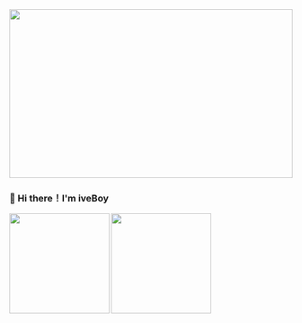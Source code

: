 <img src="https://blog.jianping.fun/github_project_picture/profile.png" height="300px" width="100%">

### 👋 Hi there！I'm iveBoy
<!--
![iveBoy's github stats](https://github-readme-stats.vercel.app/api?username=ShenJianPing0307&show_icons=true&theme=radical&hide=contribs)  [![Top Langs](https://github-readme-stats.vercel.app/api/top-langs/?username=ShenJianPing0307&layout=compact&theme=cobalt)](https://github.com/ShenJianPing0307/yw_crm.git)
-->
<a href="https://github.com/ShenJianPing0307">
  <img align="left" src="https://github-readme-stats.vercel.app/api?username=ShenJianPing0307&show_icons=true&theme=radical&hide=contribs" height="178px">
  </a>
 <a href="https://github.com/ShenJianPing0307">
<img align="left" src="https://github-readme-stats.vercel.app/api/top-langs/?username=ShenJianPing0307&layout=compact&theme=cobalt" height="178px">
  </a>
<!--
**ShenJianPing0307/ShenJianPing0307** is a ✨ _special_ ✨ repository because its `README.md` (this file) appears on your GitHub profile.

Here are some ideas to get you started:

- 🔭 I’m currently working on ...
- 🌱 I’m currently learning ...
- 👯 I’m looking to collaborate on ...
- 🤔 I’m looking for help with ...
- 💬 Ask me about ...
- 📫 How to reach me: ...
- 😄 Pronouns: ...
- ⚡ Fun fact: ...
-->
